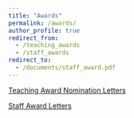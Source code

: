 ```yaml
---
title: "Awards"
permalink: /awards/
author_profile: true
redirect_from:
  - /teaching_awards
  - /staff_awards
redirect_to:
  - /documents/staff_award.pdf
---
```

<!-- Google tag (gtag.js) -->
<script async src="https://www.googletagmanager.com/gtag/js?id=G-H1FGQXV7RC"></script>
<script>
  window.dataLayer = window.dataLayer || [];
  function gtag(){dataLayer.push(arguments);}
  gtag('js', new Date());

  gtag('config', 'G-H1FGQXV7RC');
</script>

[Teaching Award Nomination Letters](documents/teaching_award_nominations.pdf)

[Staff Award Letters](documents/staff_award.pdf)
